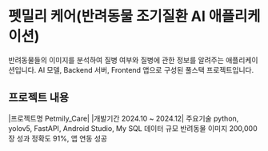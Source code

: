 # 펫밀리 케어(반려동물 조기질환 AI 애플리케이션)

반려동물들의 이미지를 분석하여 질병 여부와 질병에 관한 정보를 알려주는 애플리케이션입니다.
AI 모델, Backend 서버, Frontend 앱으로 구성된 풀스택 프로젝트입니다.

## 프로젝트 내용
|프로젝트명 Petmily_Care|
|개발기간 2024.10 ~ 2024.12|
주요기술 python, yolov5, FastAPI, Android Studio, My SQL
데이터 규모 반려동물 이미지 200,000장
성과 정확도 91%, 앱 연동 성공
